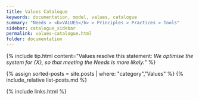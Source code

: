 ```yaml
---
title: Values Catalogue
keywords: documentation, model, values, catalogue
summary: "Needs > <b>VALUES</b> > Principles > Practices > Tools"
sidebar: catalogue_sidebar
permalink: values-catalogue.html
folder: documentation
---
```


{% include tip.html content="Values resolve this statement: <i>We optimise the system for {X}, so that meeting the Needs is more likely.</i>" %}

{% assign sorted-posts = site.posts | where: "category","Values" %}
{% include_relative list-posts.md %}

{% include links.html %}
